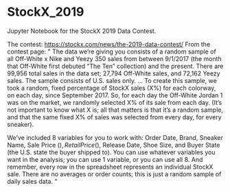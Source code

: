 # StockX_2019
Jupyter Notebook for the StockX 2019 Data Contest.

The contest: https://stockx.com/news/the-2019-data-contest/
From the contest page: 
" The data we’re giving you consists of a random sample of all Off-White x Nike and Yeezy 350 sales from between 9/1/2017 (the month that Off-White first debuted “The Ten” collection) and the present. There are 99,956 total sales in the data set; 27,794 Off-White sales, and 72,162 Yeezy sales. The sample consists of U.S. sales only.
...
To create this sample, we took a random, fixed percentage of StockX sales (X%) for each colorway, on each day, since September 2017. So, for each day the Off-White Jordan 1 was on the market, we randomly selected X% of its sale from each day. (It’s not important to know what X is; all that matters is that it’s a random sample, and that the same fixed X% of sales was selected from every day, for every sneaker).

We’ve included 8 variables for you to work with: Order Date, Brand, Sneaker Name, Sale Price ($), Retail Price ($), Release Date, Shoe Size, and Buyer State (the U.S. state the buyer shipped to). You can use whatever variables you want in the analysis; you can use 1 variable, or you can use all 8. And remember, every row in the spreadsheet represents an individual StockX sale. There are no averages or order counts; this is just a random sample of daily sales data. "
